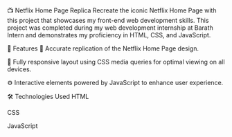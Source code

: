 📺 Netflix Home Page Replica
Recreate the iconic Netflix Home Page with this project that showcases my front-end web development skills. This project was completed during my web development internship at Barath Intern and demonstrates my proficiency in HTML, CSS, and JavaScript.

🚀 Features
🎨 Accurate replication of the Netflix Home Page design.

📱 Fully responsive layout using CSS media queries for optimal viewing on all devices.

⚙️ Interactive elements powered by JavaScript to enhance user experience.

🛠 Technologies Used
HTML

CSS

JavaScript
